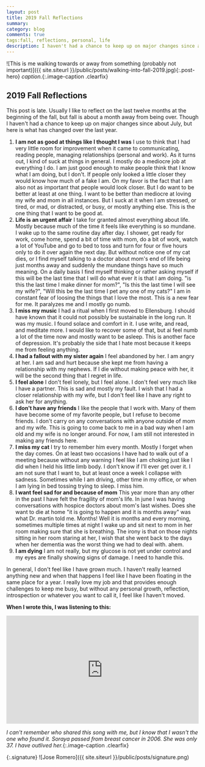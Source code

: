 ```yaml
---
layout: post
title: 2019 Fall Reflections
summary: 
category: blog
comments: true
tags:fall, reflections, personal, life 
description: I haven't had a chance to keep up on major changes since about July, but here is what has changed over the last year.
---
```


![This is me walking towards or away from something (probably not important)]({{ site.siteurl }}/public/posts/walking-into-fall-2019.jpg){:.post-hero}
*caption.*{:.image-caption .clearfix}


## 2019 Fall Reflections 
This post is late. Usually I like to reflect on the last twelve months at the beginning of the fall, but fall is about a month away from being over. Though I haven't had a chance to keep up on major changes since about July, but here is what has changed over the last year.

1. **I am not as good at things like I thought I was** I use to think that I had very little room for improvement when it came to communicating, reading people, managing relationships (personal and work). As it turns out, I kind of suck at things in general. I mostly do a mediocre job at everything I do. I am just good enough to make people think that I know what I am doing, but I don't. If people only looked a little closer they would know how much of a fake I am. On my favor is the fact that I am also not as important that people would look closer. But I do want to be better at least at one thing. I want to be better than mediocre at loving my wife and mom in all instances. But I suck at it when I am stressed, or tired, or mad, or distracted, or busy, or mostly anything else. This is the one thing that I want to be good at. 
2. **Life is an urgent affair** I take for granted almost everything about life. Mostly because much of the time it feels like everything is so mundane. I wake up to the same routine day after day. I shower, get ready for work, come home, spend a bit of time with mom, do a bit of work, watch a lot of YouTube and go to bed to toss and turn for four or five hours only to do it over again the next day. But without notice one of my cat dies, or I find myself talking to a doctor about mom's end of life being just months away and suddenly the mundane things have so much meaning. On a daily basis I find myself thinking or rather asking myself if this will be the last time that I will do what ever it is that I am doing. "is this the last time I make dinner for mom?", "Is this the last time I will see my wife?", "Will this be the last time I pet any one of my cats?" I am in constant fear of loosing the things that I love the most. This is a new fear for me. It paralyzes me and I mostly go numb. 
3. **I miss my music** I had a ritual when I first moved to Ellensburg. I should have known that it could not possibly be sustainable in the long run. It was my music. I found solace and comfort in it. I use write, and read, and meditate more. I would like to recover some of that, but ai feel numb a lot of the time now and mostly want to be asleep. This is another face of depression. It's probably the side that I hate most because it keeps me from feeling anything.
4. **I had a fallout with my sister again** I feel abandoned by her. I am angry at her. I am sad and hurt because she kept me from having a relationship with my nephews. If I die without making peace with her, it will be the second thing that I regret in life.
5. **I feel alone** I don't feel lonely, but I feel alone. I don't feel very much like I have a partner. This is sad and mostly my fault. I wish that I had a closer relationship with my wife, but I don't feel like I have any right to ask her for anything.
6. **I don't have any friends** I like the people that I work with. Many of them have become some of my favorite people, but I refuse to become friends. I don't carry on any conversations with anyone outside of mom and my wife. This is going to come back to me in a bad way when I am old and my wife is no longer around. For now, I am still not interested in making any friends here.
7. **I miss my cat** I try to remember him every month. Mostly I forget when the day comes. On at least two occasions I have had to walk out of a meeting because without any warning I feel like I am choking just like I did when I held his little limb body. I don't know if I'll ever get over it. I am not sure that I want to, but at least once a week I collapse with sadness. Sometimes while I am driving, other time in my office, or when I am lying in bed tossing trying to sleep. I miss him.
8. **I want feel sad for and because of mom** This year more than any other in the past I have felt the fragility of mom's life. In june I was having conversations with hospice doctors about mom's last wishes. Does she want to die at home "it is going to happen and it is months away" was what Dr. martin told me. Months! Well it is months and every morning, sometimes multiple times at night I wake up and sit next to mom in her room making sure that she is breathing. The irony is that on those nights sitting in her room staring at her, I wish that she went back to the days when her dementia was the worst thing we had to deal with. ahem. 
9. **I am dying** I am not really, but my glucose is not yet under control and my eyes are finally showing signs of damage. I need to handle this. 

In general, I don't feel like I have grown much. I haven't really learned anything new and when that happens I feel like I have been floating in the same place for a year. I really love my job and that provides enough challenges to keep me busy, but without any personal growth, reflection, introspection or whatever you want to call it, I feel like I haven't moved.

**When I wrote this, I was listening to this:**
 <style>.embed-container { position: relative; padding-bottom: 56.25%; height: 0; overflow: hidden; max-width: 100%; } .embed-container iframe, .embed-container object, .embed-container embed { position: absolute; top: 0; left: 0; width: 100%; height: 100%; }</style>
<div class='embed-container'><iframe src='https://www.youtube.com/embed/zpucjzygeks?rel=0&amp;t=27s&amp;showinfo=0' frameborder='0' allowfullscreen></iframe></div>

*I can't remember who shared this song with me, but I know that I wasn't the one who found it. Soraya passed from breast cancer in 2006. She was only 37. I have outlived her.*{:.image-caption .clearfix}


{:.signature}
![Jose Romero]({{ site.siteurl }}/public/posts/signature.png)
